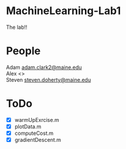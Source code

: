 # MachineLearning-Lab1
The lab!!

# People
Adam <adam.clark2@maine.edu>  
Alex <>  
Steven <steven.doherty@maine.edu>  

# ToDo
- [x] warmUpExrcise.m
- [x] plotData.m
- [x] computeCost.m
- [x] gradientDescent.m
